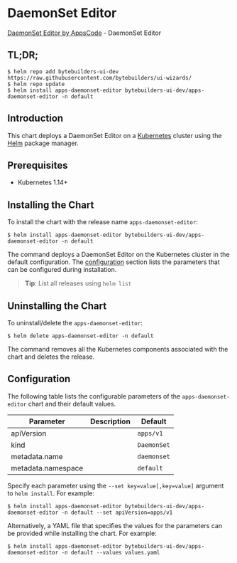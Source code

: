 # DaemonSet Editor

[DaemonSet Editor by AppsCode](https://byte.builders) - DaemonSet Editor

## TL;DR;

```console
$ helm repo add bytebuilders-ui-dev https://raw.githubusercontent.com/bytebuilders/ui-wizards/
$ helm repo update
$ helm install apps-daemonset-editor bytebuilders-ui-dev/apps-daemonset-editor -n default
```

## Introduction

This chart deploys a DaemonSet Editor on a [Kubernetes](http://kubernetes.io) cluster using the [Helm](https://helm.sh) package manager.

## Prerequisites

- Kubernetes 1.14+

## Installing the Chart

To install the chart with the release name `apps-daemonset-editor`:

```console
$ helm install apps-daemonset-editor bytebuilders-ui-dev/apps-daemonset-editor -n default
```

The command deploys a DaemonSet Editor on the Kubernetes cluster in the default configuration. The [configuration](#configuration) section lists the parameters that can be configured during installation.

> **Tip**: List all releases using `helm list`

## Uninstalling the Chart

To uninstall/delete the `apps-daemonset-editor`:

```console
$ helm delete apps-daemonset-editor -n default
```

The command removes all the Kubernetes components associated with the chart and deletes the release.

## Configuration

The following table lists the configurable parameters of the `apps-daemonset-editor` chart and their default values.

|     Parameter      | Description |   Default   |
|--------------------|-------------|-------------|
| apiVersion         |             | `apps/v1`   |
| kind               |             | `DaemonSet` |
| metadata.name      |             | `daemonset` |
| metadata.namespace |             | `default`   |


Specify each parameter using the `--set key=value[,key=value]` argument to `helm install`. For example:

```console
$ helm install apps-daemonset-editor bytebuilders-ui-dev/apps-daemonset-editor -n default --set apiVersion=apps/v1
```

Alternatively, a YAML file that specifies the values for the parameters can be provided while
installing the chart. For example:

```console
$ helm install apps-daemonset-editor bytebuilders-ui-dev/apps-daemonset-editor -n default --values values.yaml
```
